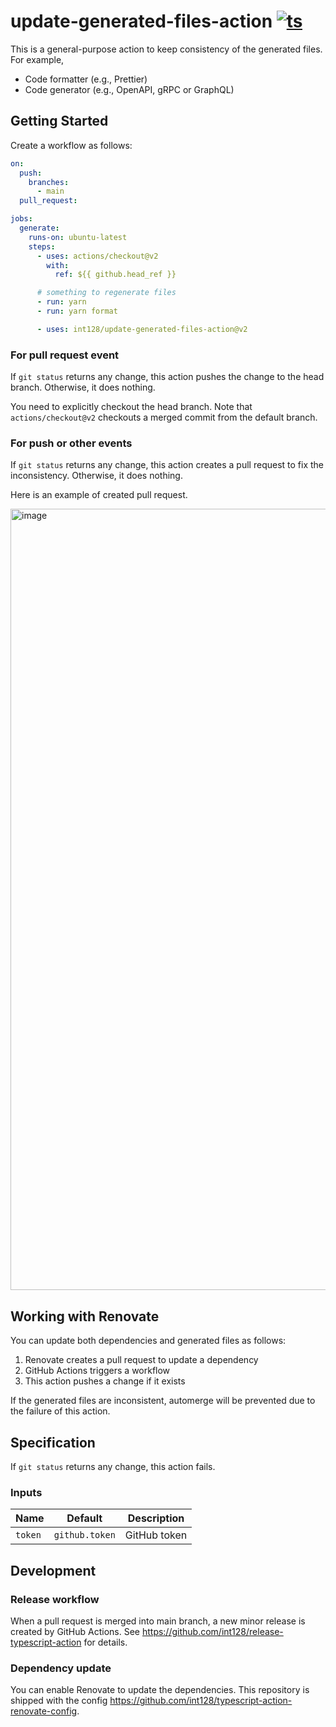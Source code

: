 # update-generated-files-action [![ts](https://github.com/int128/update-generated-files-action/actions/workflows/ts.yaml/badge.svg)](https://github.com/int128/update-generated-files-action/actions/workflows/ts.yaml)

This is a general-purpose action to keep consistency of the generated files.
For example,

- Code formatter (e.g., Prettier)
- Code generator (e.g., OpenAPI, gRPC or GraphQL)


## Getting Started

Create a workflow as follows:

```yaml
on:
  push:
    branches:
      - main
  pull_request:

jobs:
  generate:
    runs-on: ubuntu-latest
    steps:
      - uses: actions/checkout@v2
        with:
          ref: ${{ github.head_ref }}

      # something to regenerate files
      - run: yarn
      - run: yarn format

      - uses: int128/update-generated-files-action@v2
```

### For pull request event

If `git status` returns any change, this action pushes the change to the head branch.
Otherwise, it does nothing.

You need to explicitly checkout the head branch.
Note that `actions/checkout@v2` checkouts a merged commit from the default branch.

### For push or other events

If `git status` returns any change, this action creates a pull request to fix the inconsistency.
Otherwise, it does nothing.

Here is an example of created pull request.

<img width="1250" alt="image" src="https://user-images.githubusercontent.com/321266/154795860-5bd982b4-2706-4a04-b3c3-2458124853b8.png">


## Working with Renovate

You can update both dependencies and generated files as follows:

1. Renovate creates a pull request to update a dependency
1. GitHub Actions triggers a workflow
1. This action pushes a change if it exists

If the generated files are inconsistent, automerge will be prevented due to the failure of this action.


## Specification

If `git status` returns any change, this action fails.

### Inputs

| Name | Default | Description
|------|----------|------------
| `token` | `github.token` | GitHub token


## Development

### Release workflow

When a pull request is merged into main branch, a new minor release is created by GitHub Actions.
See https://github.com/int128/release-typescript-action for details.

### Dependency update

You can enable Renovate to update the dependencies.
This repository is shipped with the config https://github.com/int128/typescript-action-renovate-config.
